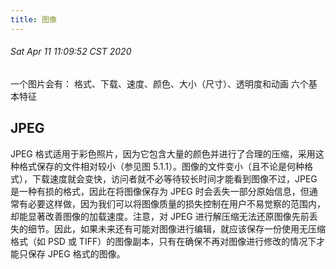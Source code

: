 ```yaml
---
title: 图像
---
```


###### Sat Apr 11 11:09:52 CST 2020

一个图片会有： 格式、下载、速度、颜色、大小（尺寸）、透明度和动画 六个基本特征

## JPEG

JPEG 格式适用于彩色照片，因为它包含大量的颜色并进行了合理的压缩，采用这种格式保存的文件相对较小（参见图 5.1.1）。图像的文件变小（且不论是何种格式），下载速度就会变快，访问者就不必等待较长时间才能看到图像不过，JPEG 是一种有损的格式，因此在将图像保存为 JPEG 时会丢失一部分原始信息，但通常有必要这样做，因为我们可以将图像质量的损失控制在用户不易觉察的范围内，却能显著改善图像的加载速度。注意，对 JPEG 进行解压缩无法还原图像先前丢失的细节。因此，如果未来还有可能对图像进行编辑，就应该保存一份使用无压缩格式（如 PSD 或 TIFF）的图像副本，只有在确保不再对图像进行修改的情况下才能只保存 JPEG 格式的图像。

